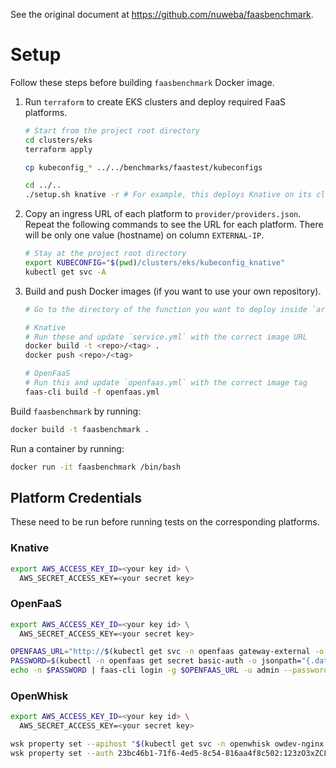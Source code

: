 See the original document at https://github.com/nuweba/faasbenchmark.

# Setup

Follow these steps before building `faasbenchmark` Docker image.

1. Run `terraform` to create EKS clusters and deploy required FaaS platforms.

    ```sh
    # Start from the project root directory
    cd clusters/eks
    terraform apply

    cp kubeconfig_* ../../benchmarks/faastest/kubeconfigs

    cd ../..
    ./setup.sh knative -r # For example, this deploys Knative on its cluster
    ```

2. Copy an ingress URL of each platform to `provider/providers.json`. Repeat the following commands to see the URL for each platform. There will be only one value (hostname) on column `EXTERNAL-IP`.

    ```sh
    # Stay at the project root directory
    export KUBECONFIG="$(pwd)/clusters/eks/kubeconfig_knative"
    kubectl get svc -A
    ```

3. Build and push Docker images (if you want to use your own repository).

    ```sh
    # Go to the directory of the function you want to deploy inside `arsenal`

    # Knative
    # Run these and update `service.yml` with the correct image URL
    docker build -t <repo>/<tag> .
    docker push <repo>/<tag>

    # OpenFaaS
    # Run this and update `openfaas.yml` with the correct image tag
    faas-cli build -f openfaas.yml
    ```

Build `faasbenchmark` by running:

```sh
docker build -t faasbenchmark .
```

Run a container by running:

```sh
docker run -it faasbenchmark /bin/bash
```

## Platform Credentials

These need to be run before running tests on the corresponding platforms.

### Knative

```sh
export AWS_ACCESS_KEY_ID=<your key id> \
  AWS_SECRET_ACCESS_KEY=<your secret key>
```

### OpenFaaS

```sh
export AWS_ACCESS_KEY_ID=<your key id> \
  AWS_SECRET_ACCESS_KEY=<your secret key>

OPENFAAS_URL="http://$(kubectl get svc -n openfaas gateway-external -o jsonpath='{.status.loadBalancer.ingress[0].hostname}' --kubeconfig /app/kubeconfigs/kubeconfig_openfaas):8080"
PASSWORD=$(kubectl -n openfaas get secret basic-auth -o jsonpath="{.data.basic-auth-password}" --kubeconfig /app/kubeconfigs/kubeconfig_openfaas | base64 --decode)
echo -n $PASSWORD | faas-cli login -g $OPENFAAS_URL -u admin --password-stdin
```

### OpenWhisk

```sh
export AWS_ACCESS_KEY_ID=<your key id> \
  AWS_SECRET_ACCESS_KEY=<your secret key>

wsk property set --apihost "$(kubectl get svc -n openwhisk owdev-nginx -o jsonpath='{.status.loadBalancer.ingress[0].hostname}' --kubeconfig /app/kubeconfigs/kubeconfig_openwhisk):443"
wsk property set --auth 23bc46b1-71f6-4ed5-8c54-816aa4f8c502:123zO3xZCLrMN6v2BKK1dXYFpXlPkccOFqm12CdAsMgRU4VrNZ9lyGVCGuMDGIwP
```
